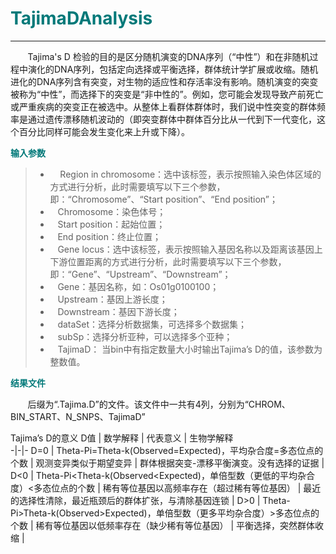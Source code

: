 # <font color="#007979">TajimaDAnalysis</font>

---

&#160; &#160; &#160; &#160;Tajima's D 检验的目的是区分随机演变的DNA序列（“中性”）和在非随机过程中演化的DNA序列，包括定向选择或平衡选择，群体统计学扩展或收缩。随机进化的DNA序列含有突变，对生物的适应性和存活率没有影响。随机演变的突变被称为“中性”，而选择下的突变是“非中性的”。例如，您可能会发现导致产前死亡或严重疾病的突变正在被选中。从整体上看群体群体时，我们说中性突变的群体频率是通过遗传漂移随机波动的（即突变群体中群体百分比从一代到下一代变化，这个百分比同样可能会发生变化来上升或下降）。

**<font color="#007979">输入参数</font>**

> * &#160; &#160; Region in chromosome：选中该标签，表示按照输入染色体区域的方式进行分析，此时需要填写以下三个参数，即：“Chromosome”、“Start position”、“End position”；
> * &#160; &#160;<label id='chromosome'>Chromosome：</label>染色体号；
> * &#160; &#160;<label id='start'>Start position：</label>起始位置；
> * &#160; &#160;<label id='end'>End position：</label>终止位置；
> * &#160; &#160;Gene locus：选中该标签，表示按照输入基因名称以及距离该基因上下游位置距离的方式进行分析，此时需要填写以下三个参数，即：“Gene”、“Upstream”、“Downstream”；
> * &#160; &#160;<label id='gene'>Gene：</label>基因名称，如：Os01g0100100；
> * &#160; &#160;<label id='upstream'>Upstream：</label>基因上游长度；
> * &#160; &#160;<label id='downstream'>Downstream：</label>基因下游长度；
> * &#160; &#160;<label id='dataset'>dataSet：</label>选择分析数据集，可选择多个数据集；
> * &#160; &#160;<label id='subSp'>subSp：</label>选择分析亚种，可以选择多个亚种；
> * &#160; &#160;<label id='tajimaD'>TajimaD：</label> 当bin中有指定数量大小时输出Tajima’s D的值，该参数为整数值。

**<font color="#007979">结果文件</font>**

&#160; &#160; &#160; &#160;后缀为“.Tajima.D”的文件。该文件中一共有4列，分别为“CHROM、BIN_START、N_SNPS、TajimaD”


Tajima’s D的意义
D值 | 数学解释 |  代表意义 |  生物学解释  
-|-|-
D=0 | Theta-Pi=Theta-k(Observed=Expected)，平均杂合度=多态位点的个数 | 观测变异类似于期望变异 | 群体根据突变-漂移平衡演变。没有选择的证据 |
D<0 | Theta-Pi<Theta-k(Observed<Expected)，单倍型数（更低的平均杂合度）<多态位点的个数 | 稀有等位基因以高频率存在（超过稀有等位基因） | 最近的选择性清除，最近瓶颈后的群体扩张，与清除基因连锁 |
D>0 | Theta-Pi>Theta-k(Observed>Expected)，单倍型数（更多平均杂合度）>多态位点的个数 | 稀有等位基因以低频率存在（缺少稀有等位基因） | 平衡选择，突然群体收缩 |

